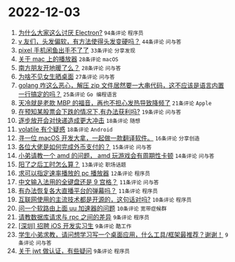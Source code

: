 # 2022-12-03

1. [为什么大家这么讨厌 Electron?](https://www.v2ex.com/t/899773) `94条评论` `程序员`
1. [v 友们，头发偏软，有方法使得头发变硬吗？](https://www.v2ex.com/t/899768) `44条评论` `问与答`
1. [pixel 手机闲鱼出手不了了](https://www.v2ex.com/t/899752) `33条评论` `分享发现`
1. [关于 mac 上的播放器](https://www.v2ex.com/t/899756) `28条评论` `macOS`
1. [南方朋友开地暖了么？](https://www.v2ex.com/t/899817) `28条评论` `问与答`
1. [为啥不见女生晒桌面](https://www.v2ex.com/t/899792) `27条评论` `问与答`
1. [golang 咋这么恶心，解压 zip 文件居然要一大串代码，这不应该是语言内置一行搞定的吗？](https://www.v2ex.com/t/899827) `25条评论` `Go 编程语言`
1. [天冷就是老款 MBP 的福音，再也不担心发热导致降频了](https://www.v2ex.com/t/899753) `21条评论` `Apple`
1. [在预知某股票会下跌的情况下,有办法获利吗?](https://www.v2ex.com/t/899832) `19条评论` `问与答`
1. [逐步放开会对快递造成更大冲击](https://www.v2ex.com/t/899841) `18条评论` `随想`
1. [volatile 有个疑惑](https://www.v2ex.com/t/899799) `18条评论` `Android`
1. [寻一位 macOS 开发大拿，一起做一款翻译软件。](https://www.v2ex.com/t/899826) `16条评论` `分享创造`
1. [各位大佬是如何完成外币支付的？](https://www.v2ex.com/t/899754) `15条评论` `问与答`
1. [小弟请教一个 amd 的问题， amd 玩游戏会有周期性卡顿](https://www.v2ex.com/t/899796) `14条评论` `问与答`
1. [阳了之后工时怎么算？](https://www.v2ex.com/t/899785) `13条评论` `职场话题`
1. [求可以指定速率播放的 pc 播放器](https://www.v2ex.com/t/899787) `12条评论` `程序员`
1. [中文输入法用的全键盘还是 9 宫格？](https://www.v2ex.com/t/899861) `11条评论` `问与答`
1. [有办法恢复各大直播平台的弹幕吗？](https://www.v2ex.com/t/899774) `11条评论` `程序员`
1. [互联网使用的主流技术都是开源的，这句话对吗?](https://www.v2ex.com/t/899837) `10条评论` `程序员`
1. [问一个软路由上面 uu 加速器的问题](https://www.v2ex.com/t/899761) `10条评论` `宽带症候群`
1. [请教数据库请求与 rpc 之间的差异](https://www.v2ex.com/t/899811) `9条评论` `程序员`
1. [[深圳] 招聘 iOS 开发实习生](https://www.v2ex.com/t/899800) `9条评论` `酷工作`
1. [学生小弟求教，请问想学习写一个桌面应用，什么工具/框架最推荐？谢谢！](https://www.v2ex.com/t/899788) `9条评论` `问与答`
1. [关于 jwt 做认证，有些疑问](https://www.v2ex.com/t/899780) `9条评论` `程序员`

